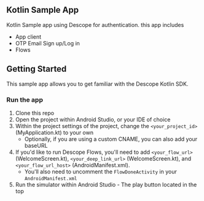 ## Kotlin Sample App
Kotlin Sample app using Descope for authentication. this app includes
- App client
- OTP Email Sign up/Log in
- Flows

## Getting Started
This sample app allows you to get familiar with the Descope Kotlin SDK.

###  Run the app
1. Clone this repo
2. Open the project within Android Studio, or your IDE of choice
3. Within the project settings of the project, change the `<your_project_id>` (MyApplication.kt) to your own 
    - Optionally, if you are using a custom CNAME, you can also add your baseURL
4. If you'd like to run Descope Flows, you'll need to add `<your_flow_url>` (WelcomeScreen.kt), `<your_deep_link_url>` (WelcomeScreen.kt), and `<your_flow_url_host>` (AndroidManifest.xml).
   - You'll also need to uncomment the `FlowDoneActivity` in your `AndroidManifest.xml`
5. Run the simulator within Android Studio - The play button located in the top
